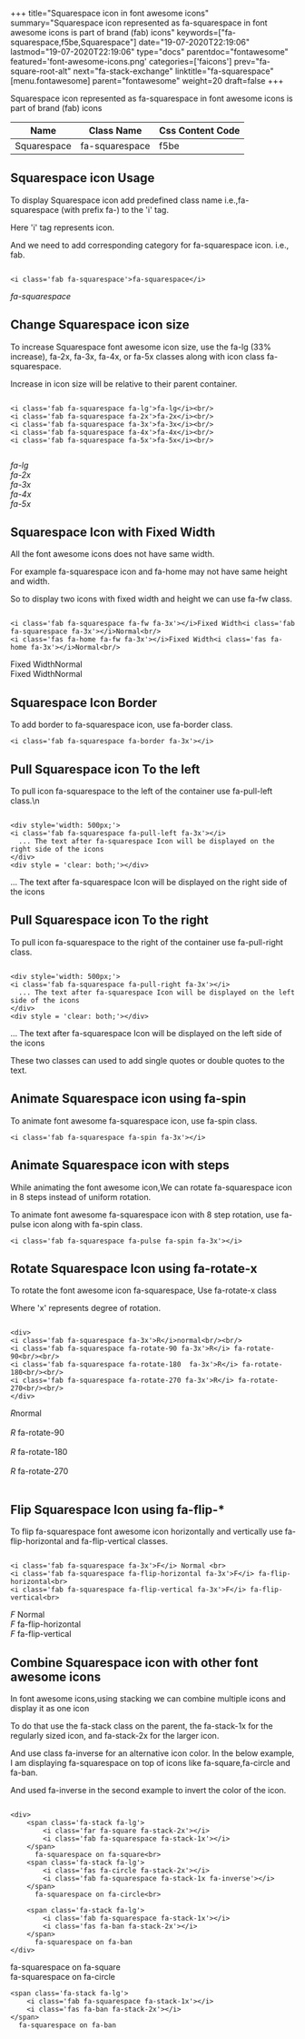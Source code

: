 +++
title="Squarespace icon in font awesome icons"
summary="Squarespace icon represented as fa-squarespace in font awesome icons is part of brand (fab) icons"
keywords=["fa-squarespace,f5be,Squarespace"]
date="19-07-2020T22:19:06"
lastmod="19-07-2020T22:19:06"
type="docs"
parentdoc="fontawesome"
featured='font-awesome-icons.png'
categories=['faicons']
prev="fa-square-root-alt"
next="fa-stack-exchange"
linktitle="fa-squarespace"
[menu.fontawesome]
parent="fontawesome"
weight=20
draft=false
+++


Squarespace icon represented as fa-squarespace in font awesome icons is part of brand (fab) icons

<div class='table-responsive'><table class='table'><thead><tr><th>Name</th><th>Class Name</th><th>Css Content Code</th></tr></thead><tbody><tr><td>Squarespace</td><td>fa-squarespace</td><td>f5be</td></tr></tbody></table></div>



## Squarespace icon Usage

To display Squarespace icon add predefined class name i.e.,fa-squarespace (with prefix fa-) to the 'i' tag.

Here 'i' tag represents icon.

And we need to add corresponding category for fa-squarespace icon. i.e., fab.


```

<i class='fab fa-squarespace'>fa-squarespace</i>
```

<i class='fab fa-squarespace'>fa-squarespace</i>




## Change Squarespace icon size
To increase Squarespace font awesome icon size, use the fa-lg (33% increase), fa-2x, fa-3x, fa-4x, or fa-5x classes along with icon class fa-squarespace.

Increase in icon size will be relative to their parent container. 

```

<i class='fab fa-squarespace fa-lg'>fa-lg</i><br/>
<i class='fab fa-squarespace fa-2x'>fa-2x</i><br/>
<i class='fab fa-squarespace fa-3x'>fa-3x</i><br/>
<i class='fab fa-squarespace fa-4x'>fa-4x</i><br/>
<i class='fab fa-squarespace fa-5x'>fa-5x</i><br/>
            
```

<i class='fab fa-squarespace fa-lg'>fa-lg</i><br/>
<i class='fab fa-squarespace fa-2x'>fa-2x</i><br/>
<i class='fab fa-squarespace fa-3x'>fa-3x</i><br/>
<i class='fab fa-squarespace fa-4x'>fa-4x</i><br/>
<i class='fab fa-squarespace fa-5x'>fa-5x</i><br/>
            



## Squarespace Icon with Fixed Width 

All the font awesome icons does not have same width.

For example fa-squarespace icon and fa-home may not have same height and width.

So to display two icons with fixed width and height we can use fa-fw class.


```

<i class='fab fa-squarespace fa-fw fa-3x'></i>Fixed Width<i class='fab fa-squarespace fa-3x'></i>Normal<br/>
<i class='fas fa-home fa-fw fa-3x'></i>Fixed Width<i class='fas fa-home fa-3x'></i>Normal<br/>
```

<i class='fab fa-squarespace fa-fw fa-3x'></i>Fixed Width<i class='fab fa-squarespace fa-3x'></i>Normal<br/>
<i class='fas fa-home fa-fw fa-3x'></i>Fixed Width<i class='fas fa-home fa-3x'></i>Normal<br/>



## Squarespace Icon Border 

To add border to fa-squarespace icon, use fa-border class.


```
<i class='fab fa-squarespace fa-border fa-3x'></i>

```
<i class='fab fa-squarespace fa-border fa-3x'></i>





## Pull Squarespace icon To the left

To pull icon fa-squarespace to the left of the container use fa-pull-left class.\n

```

<div style='width: 500px;'>
<i class='fab fa-squarespace fa-pull-left fa-3x'></i>
  ... The text after fa-squarespace Icon will be displayed on the right side of the icons
</div>
<div style = 'clear: both;'></div>
```

<div style='width: 500px;'>
<i class='fab fa-squarespace fa-pull-left fa-3x'></i>
  ... The text after fa-squarespace Icon will be displayed on the right side of the icons
</div>
<div style = 'clear: both;'></div>




## Pull Squarespace icon To the right
To pull icon fa-squarespace to the right of the container use fa-pull-right class.

```

<div style='width: 500px;'>
<i class='fab fa-squarespace fa-pull-right fa-3x'></i>
  ... The text after fa-squarespace Icon will be displayed on the left side of the icons
</div>
<div style = 'clear: both;'></div>
```

<div style='width: 500px;'>
<i class='fab fa-squarespace fa-pull-right fa-3x'></i>
  ... The text after fa-squarespace Icon will be displayed on the left side of the icons
</div>
<div style = 'clear: both;'></div>

These two classes can used to add single quotes or double quotes to the text.


## Animate Squarespace icon using fa-spin
To animate font awesome fa-squarespace icon, use fa-spin class.

```
<i class='fab fa-squarespace fa-spin fa-3x'></i>
```
<i class='fab fa-squarespace fa-spin fa-3x'></i>




## Animate Squarespace icon with steps
While animating the font awesome icon,We can rotate fa-squarespace icon in 8 steps instead of uniform rotation.

To animate font awesome fa-squarespace icon with 8 step rotation, use fa-pulse icon along with fa-spin class.


```
<i class='fab fa-squarespace fa-pulse fa-spin fa-3x'></i>

```
<i class='fab fa-squarespace fa-pulse fa-spin fa-3x'></i>





## Rotate Squarespace Icon using fa-rotate-x
To rotate the font awesome icon fa-squarespace, Use fa-rotate-x class

Where 'x' represents degree of rotation.


```

<div>
<i class='fab fa-squarespace fa-3x'>R</i>normal<br/><br/>
<i class='fab fa-squarespace fa-rotate-90 fa-3x'>R</i> fa-rotate-90<br/><br/> 
<i class='fab fa-squarespace fa-rotate-180  fa-3x'>R</i> fa-rotate-180<br/><br/> 
<i class='fab fa-squarespace fa-rotate-270 fa-3x'>R</i> fa-rotate-270<br/><br/>
</div>
```

<div>
<i class='fab fa-squarespace fa-3x'>R</i>normal<br/><br/>
<i class='fab fa-squarespace fa-rotate-90 fa-3x'>R</i> fa-rotate-90<br/><br/> 
<i class='fab fa-squarespace fa-rotate-180  fa-3x'>R</i> fa-rotate-180<br/><br/> 
<i class='fab fa-squarespace fa-rotate-270 fa-3x'>R</i> fa-rotate-270<br/><br/>
</div>




## Flip Squarespace Icon using fa-flip-*
To flip fa-squarespace font awesome icon horizontally and vertically use fa-flip-horizontal and fa-flip-vertical classes. 

```

<i class='fab fa-squarespace fa-3x'>F</i> Normal <br>
<i class='fab fa-squarespace fa-flip-horizontal fa-3x'>F</i> fa-flip-horizontal<br>
<i class='fab fa-squarespace fa-flip-vertical fa-3x'>F</i> fa-flip-vertical<br>
```

<i class='fab fa-squarespace fa-3x'>F</i> Normal <br>
<i class='fab fa-squarespace fa-flip-horizontal fa-3x'>F</i> fa-flip-horizontal<br>
<i class='fab fa-squarespace fa-flip-vertical fa-3x'>F</i> fa-flip-vertical<br>




## Combine Squarespace icon with other font awesome icons
In font awesome icons,using stacking we can combine multiple icons and display it as one icon 

To do that use the fa-stack class on the parent, the fa-stack-1x for the regularly sized icon, and fa-stack-2x for the larger icon.

And use class fa-inverse for an alternative icon color. 
In the below example, I am displaying fa-squarespace on top of icons like fa-square,fa-circle and fa-ban.

And used fa-inverse in the second example to invert the color of the icon.

```

<div>
    <span class='fa-stack fa-lg'>
        <i class='far fa-square fa-stack-2x'></i>
        <i class='fab fa-squarespace fa-stack-1x'></i>
    </span>
      fa-squarespace on fa-square<br>
    <span class='fa-stack fa-lg'>
        <i class='fas fa-circle fa-stack-2x'></i>
        <i class='fab fa-squarespace fa-stack-1x fa-inverse'></i>
    </span>
      fa-squarespace on fa-circle<br>

    <span class='fa-stack fa-lg'>
        <i class='fab fa-squarespace fa-stack-1x'></i>
        <i class='fas fa-ban fa-stack-2x'></i>
    </span>
      fa-squarespace on fa-ban
</div>
```

<div>
    <span class='fa-stack fa-lg'>
        <i class='far fa-square fa-stack-2x'></i>
        <i class='fab fa-squarespace fa-stack-1x'></i>
    </span>
      fa-squarespace on fa-square<br>
    <span class='fa-stack fa-lg'>
        <i class='fas fa-circle fa-stack-2x'></i>
        <i class='fab fa-squarespace fa-stack-1x fa-inverse'></i>
    </span>
      fa-squarespace on fa-circle<br>

    <span class='fa-stack fa-lg'>
        <i class='fab fa-squarespace fa-stack-1x'></i>
        <i class='fas fa-ban fa-stack-2x'></i>
    </span>
      fa-squarespace on fa-ban
</div>






